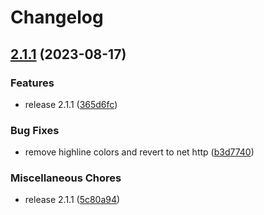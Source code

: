 # Changelog

## [2.1.1](https://github.com/krystal/deployhq-lib/compare/v1.1.0...v2.1.1) (2023-08-17)


### Features

* release 2.1.1 ([365d6fc](https://github.com/krystal/deployhq-lib/commit/365d6fca4470cca11cf390175a6f7ff2ab128151))


### Bug Fixes

* remove highline colors and revert to net http ([b3d7740](https://github.com/krystal/deployhq-lib/commit/b3d77403469cf9543175dc1237ae2442144a477f))


### Miscellaneous Chores

* release 2.1.1 ([5c80a94](https://github.com/krystal/deployhq-lib/commit/5c80a94a5b26d409ca690fc18439599b30a49975))
